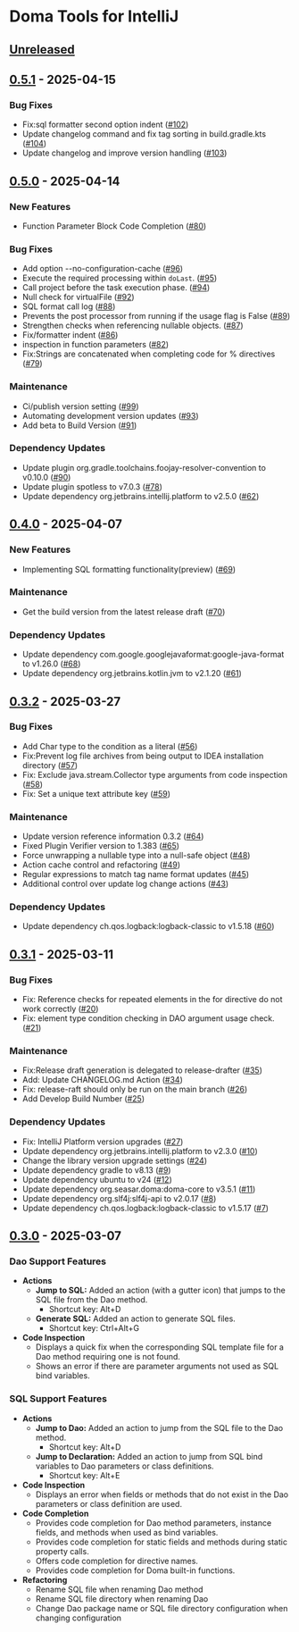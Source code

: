 # Doma Tools for IntelliJ

## [Unreleased]

## [0.5.1] - 2025-04-15

### Bug Fixes

- Fix:sql formatter second option indent ([#102])
- Update changelog command and fix tag sorting in build.gradle.kts ([#104])
- Update changelog and improve version handling ([#103])

[#102]:https://github.com/domaframework/doma-tools-for-intellij/pull/102
[#104]:https://github.com/domaframework/doma-tools-for-intellij/pull/104
[#103]:https://github.com/domaframework/doma-tools-for-intellij/pull/103


## [0.5.0] - 2025-04-14

### New Features

- Function Parameter Block Code Completion ([#80])

### Bug Fixes

- Add option --no-configuration-cache ([#96])
- Execute the required processing within `doLast`. ([#95])
- Call project before the task execution phase. ([#94])
- Null check for virtualFile ([#92])
- SQL format call log ([#88])
- Prevents the post processor from running if the usage flag is False ([#89])
- Strengthen checks when referencing nullable objects. ([#87])
- Fix/formatter indent ([#86])
- inspection in function parameters ([#82])
- Fix:Strings are concatenated when completing code for % directives ([#79])

### Maintenance

- Ci/publish version setting ([#99])
- Automating development version updates ([#93])
- Add beta to Build Version ([#91])

### Dependency Updates

- Update plugin org.gradle.toolchains.foojay-resolver-convention to v0.10.0 ([#90])
- Update plugin spotless to v7.0.3 ([#78])
- Update dependency org.jetbrains.intellij.platform to v2.5.0 ([#62])

[#80]:https://github.com/domaframework/doma-tools-for-intellij/pull/80
[#96]:https://github.com/domaframework/doma-tools-for-intellij/pull/96
[#95]:https://github.com/domaframework/doma-tools-for-intellij/pull/95
[#94]:https://github.com/domaframework/doma-tools-for-intellij/pull/94
[#92]:https://github.com/domaframework/doma-tools-for-intellij/pull/92
[#88]:https://github.com/domaframework/doma-tools-for-intellij/pull/88
[#89]:https://github.com/domaframework/doma-tools-for-intellij/pull/89
[#87]:https://github.com/domaframework/doma-tools-for-intellij/pull/87
[#86]:https://github.com/domaframework/doma-tools-for-intellij/pull/86
[#82]:https://github.com/domaframework/doma-tools-for-intellij/pull/82
[#79]:https://github.com/domaframework/doma-tools-for-intellij/pull/79
[#99]:https://github.com/domaframework/doma-tools-for-intellij/pull/99
[#93]:https://github.com/domaframework/doma-tools-for-intellij/pull/93
[#91]:https://github.com/domaframework/doma-tools-for-intellij/pull/91
[#90]:https://github.com/domaframework/doma-tools-for-intellij/pull/90
[#78]:https://github.com/domaframework/doma-tools-for-intellij/pull/78
[#62]:https://github.com/domaframework/doma-tools-for-intellij/pull/62


## [0.4.0] - 2025-04-07

### New Features

- Implementing SQL formatting functionality(preview) ([#69])

### Maintenance

- Get the build version from the latest release draft ([#70])

### Dependency Updates

- Update dependency com.google.googlejavaformat:google-java-format to v1.26.0 ([#68])
- Update dependency org.jetbrains.kotlin.jvm to v2.1.20 ([#61])

[#69]:https://github.com/domaframework/doma-tools-for-intellij/pull/69
[#70]:https://github.com/domaframework/doma-tools-for-intellij/pull/70
[#68]:https://github.com/domaframework/doma-tools-for-intellij/pull/68
[#61]:https://github.com/domaframework/doma-tools-for-intellij/pull/61


## [0.3.2] - 2025-03-27

### Bug Fixes

- Add Char type to the condition as a literal ([#56])
- Fix:Prevent log file archives from being output to IDEA installation directory ([#57])
- Fix: Exclude java.stream.Collector type arguments from code inspection ([#58])
- Fix: Set a unique text attribute key ([#59])

### Maintenance

- Update version reference information 0.3.2 ([#64])
- Fixed Plugin Verifier version to 1.383 ([#65])
- Force unwrapping a nullable type into a null-safe object ([#48])
- Action cache control and refactoring ([#49])
- Regular expressions to match tag name format updates ([#45])
- Additional control over update log change actions ([#43])

### Dependency Updates

- Update dependency ch.qos.logback:logback-classic to v1.5.18 ([#60])

[#56]:https://github.com/domaframework/doma-tools-for-intellij/pull/56
[#57]:https://github.com/domaframework/doma-tools-for-intellij/pull/57
[#58]:https://github.com/domaframework/doma-tools-for-intellij/pull/58
[#59]:https://github.com/domaframework/doma-tools-for-intellij/pull/59
[#64]:https://github.com/domaframework/doma-tools-for-intellij/pull/64
[#65]:https://github.com/domaframework/doma-tools-for-intellij/pull/65
[#48]:https://github.com/domaframework/doma-tools-for-intellij/pull/48
[#49]:https://github.com/domaframework/doma-tools-for-intellij/pull/49
[#45]:https://github.com/domaframework/doma-tools-for-intellij/pull/45
[#43]:https://github.com/domaframework/doma-tools-for-intellij/pull/43
[#60]:https://github.com/domaframework/doma-tools-for-intellij/pull/60


## [0.3.1] - 2025-03-11

### Bug Fixes

- Fix: Reference checks for repeated elements in the for directive do not work correctly ([#20])
- Fix: element type condition checking in DAO argument usage check. ([#21])

### Maintenance

- Fix:Release draft generation is delegated to release-drafter ([#35])
- Add: Update CHANGELOG.md Action ([#34])
- Fix: release-raft should only be run on the main branch ([#26])
- Add Develop Build Number ([#25])

### Dependency Updates

- Fix: IntelliJ Platform version upgrades ([#27])
- Update dependency org.jetbrains.intellij.platform to v2.3.0 ([#10])
- Change the library version upgrade settings ([#24])
- Update dependency gradle to v8.13 ([#9])
- Update dependency ubuntu to v24 ([#12])
- Update dependency org.seasar.doma:doma-core to v3.5.1 ([#11])
- Update dependency org.slf4j:slf4j-api to v2.0.17 ([#8])
- Update dependency ch.qos.logback:logback-classic to v1.5.17 ([#7])

[#20]:https://github.com/domaframework/doma-tools-for-intellij/pull/20
[#21]:https://github.com/domaframework/doma-tools-for-intellij/pull/21
[#35]:https://github.com/domaframework/doma-tools-for-intellij/pull/35
[#34]:https://github.com/domaframework/doma-tools-for-intellij/pull/34
[#26]:https://github.com/domaframework/doma-tools-for-intellij/pull/26
[#25]:https://github.com/domaframework/doma-tools-for-intellij/pull/25
[#27]:https://github.com/domaframework/doma-tools-for-intellij/pull/27
[#10]:https://github.com/domaframework/doma-tools-for-intellij/pull/10
[#24]:https://github.com/domaframework/doma-tools-for-intellij/pull/24
[#9]:https://github.com/domaframework/doma-tools-for-intellij/pull/9
[#12]:https://github.com/domaframework/doma-tools-for-intellij/pull/12
[#11]:https://github.com/domaframework/doma-tools-for-intellij/pull/11
[#8]:https://github.com/domaframework/doma-tools-for-intellij/pull/8
[#7]:https://github.com/domaframework/doma-tools-for-intellij/pull/7


## [0.3.0] - 2025-03-07

### Dao Support Features

- **Actions**
  - **Jump to SQL:** Added an action (with a gutter icon) that jumps to the SQL file from the Dao method.
    - Shortcut key: Alt+D
  - **Generate SQL:** Added an action to generate SQL files.
    - Shortcut key: Ctrl+Alt+G
- **Code Inspection**
  - Displays a quick fix when the corresponding SQL template file for a Dao method requiring one is not found.
  - Shows an error if there are parameter arguments not used as SQL bind variables.

### SQL Support Features

- **Actions**
  - **Jump to Dao:** Added an action to jump from the SQL file to the Dao method.
    - Shortcut key: Alt+D
  - **Jump to Declaration:** Added an action to jump from SQL bind variables to Dao parameters or class definitions.
    - Shortcut key: Alt+E
- **Code Inspection**
  - Displays an error when fields or methods that do not exist in the Dao parameters or class definition are used.
- **Code Completion**
  - Provides code completion for Dao method parameters, instance fields, and methods when used as bind variables.
  - Provides code completion for static fields and methods during static property calls.
  - Offers code completion for directive names.
  - Provides code completion for Doma built-in functions.
- **Refactoring**
  - Rename SQL file when renaming Dao method
  - Rename SQL file directory when renaming Dao
  - Change Dao package name or SQL file directory configuration when changing configuration

[Unreleased]: https://github.com/domaframework/doma-tools-for-intellij/commits/main
[0.3.0]: https://github.com/domaframework/doma-tools-for-intellij/compare/v0.3.0
[0.3.1]: https://github.com/domaframework/doma-tools-for-intellij/compare/v0.3.0...0.3.1
[0.3.2]: https://github.com/domaframework/doma-tools-for-intellij/compare/0.3.1...0.3.2
[0.4.0]: https://github.com/domaframework/doma-tools-for-intellij/compare/0.3.2...0.4.0
[0.5.0]: https://github.com/domaframework/doma-tools-for-intellij/compare/0.4.0...0.5.0
[0.5.1]: https://github.com/domaframework/doma-tools-for-intellij/compare/0.5.0...0.5.1

